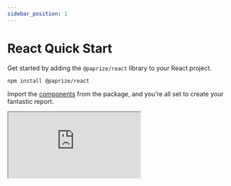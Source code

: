 ```yaml
---
sidebar_position: 1
---
```


# React Quick Start

Get started by adding the `@paprize/react` library to your React project.

```bash
npm install @paprize/react
```

Import the [components](/react/components.md) from the package, and you’re all set to create your fantastic report.

<iframe style={{width: "100%", height: "550px"}} src="https://stackblitz.com/edit/paprize-mewo-company?embed=1&file=src%2FApp.tsx"></iframe>
